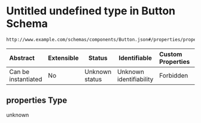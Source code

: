 # Untitled undefined type in Button Schema

```txt
http://www.example.com/schemas/components/Button.json#/properties/properties/properties
```




| Abstract            | Extensible | Status         | Identifiable            | Custom Properties | Additional Properties | Access Restrictions | Defined In                                          |
| :------------------ | ---------- | -------------- | ----------------------- | :---------------- | --------------------- | ------------------- | --------------------------------------------------- |
| Can be instantiated | No         | Unknown status | Unknown identifiability | Forbidden         | Allowed               | none                | [Button.json\*](Button.json "open original schema") |

## properties Type

unknown
